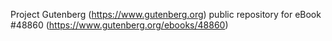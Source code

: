 Project Gutenberg (https://www.gutenberg.org) public repository for eBook #48860 (https://www.gutenberg.org/ebooks/48860)
